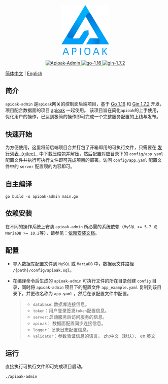 <p align="center">
  <img width="150" src="doc/img/logo.png">
</p>

<p align="center">
  <a href="https://github.com/apioak/apioak-admin">
    <img src="https://img.shields.io/badge/Apioak--Admin-Master-blue" alt="Apioak-Admin">
  </a>
  <a href="https://github.com/golang/go">
    <img src="https://img.shields.io/badge/Go-v1.16-blue" alt="go-1.16">
  </a>
  <a href="https://github.com/gin-gonic/gin">
    <img src="https://img.shields.io/badge/Gin-v1.7.2-blue" alt="gin-1.7.2">
  </a>
</p>

[简体中文](README_CN.md) | [English](README.md)

## 简介
`apioak-admin` 是`apioak`网关的控制面后端项目，基于 <a target="_blank" href="https://github.com/golang/go">Go 1.16</a> 和 <a target="_blank" href="https://github.com/gin-gonic/gin">Gin 1.7.2</a> 开发，项目配合数据面的项目 <a target="_blank" href="https://github.com/apioak/apioak">apioak</a> 一起使用。
该项目旨在简化`apioak`的上手使用，优化用户的操作，已达到极简的操作即可完成一个完整服务配置的上线与发布。

## 快速开始
为方便使用，这里将前后端项目合并打包了开箱即用的可执行文件，只需要在 [发行列表（gitee）](https://gitee.com/apioak/apioak-admin/releases) 中下载压缩包并解压，然后配置对应目录下的 `config/app.yaml` 配置文件并执行可执行文件即可完成项目的部署。访问 `config/app.yaml` 配置文件中的 `server` 配置项的内容即可。

## 自主编译
```
go build -o apioak-admin main.go
```

## 依赖安装
在不同的操作系统上安装 `apioak-admin` 所必需的系统依赖（`MySQL >= 5.7 或 MariaDB >= 10.2`等），请参见：[依赖安装文档](doc/zh_CN/install-dependencies.md)。

## 配置
- 导入数据库配置文件到 `MySQL` 或 `MariaDB` 中，数据表文件路径 `/{path}/config/apioak.sql`。

- 在编译命令后生成的 `apioak-admin` 可执行文件的所在目录创建 `config` 目录，同时将 `apioak-admin` 项目下的配置文件 `app_example.yaml` 复制到该目录下，并更改名称为 `app.yaml` ，然后在该配置文件中配置。
    > - `database`: 数据库连接信息。
    > - `token`：用户登录签发`token`配置信息。
    > - `server`: 启动服务后访问服务的信息。
    > - `apioak`： 数据面配置同步连接信息。
    > - `logger`：记录日志配置信息。
    > - `validator`：参数验证信息的语言。 zh:中文（默认）、 en:英文

## 运行
直接执行可执行文件即可完成项目启动。
```
./apioak-admin
```









